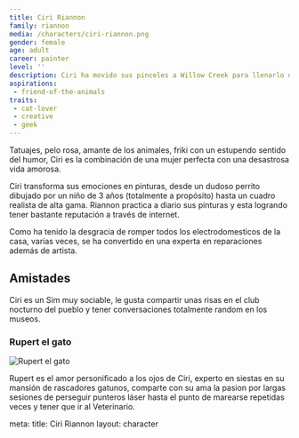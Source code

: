 ```yaml
---
title: Ciri Riannon
family: riannon
media: /characters/ciri-riannon.png
gender: female
age: adult
career: painter
level: ''
description: Ciri ha movido sus pinceles a Willow Creek para llenarlo de creatividad y de un look alternativo. Pelo rosa, muchos tattoos, Friki y su gato Rupert. ¿Podrá conseguir su sueño de ser una gran artista?
aspirations:
 - friend-of-the-animals
traits:
 - cat-lover
 - creative
 - geek
---
```


Tatuajes, pelo rosa, amante de los animales, friki con un estupendo sentido del humor, Ciri es la combinación de una mujer perfecta con una desastrosa vida amorosa.

Ciri transforma sus emociones en pinturas, desde un dudoso perrito dibujado por un niño de 3 años (totalmente a propósito) hasta un cuadro realista de alta gama. Riannon practica a diario sus pinturas y esta logrando tener bastante reputación a través de internet.

Como ha tenido la desgracia de romper todos los electrodomesticos de la casa, varias veces, se ha convertido en una experta en reparaciones además de artista.

## Amistades

Ciri es un Sim muy sociable, le gusta compartir unas risas en el club nocturno del pueblo y tener conversaciones totalmente random en los museos.
### Rupert el gato

![Rupert el gato](/domestic-units/riannon/rupert.png)

Rupert es el amor personificado a los ojos de Ciri, experto en siestas en su mansión de rascadores gatunos, comparte con su ama la pasion por largas sesiones de perseguir punteros láser hasta el punto de marearse repetidas veces y tener que ir al Veterinario.

<route lang="yaml">
meta:
  title: Ciri Riannon
  layout: character
</route>
